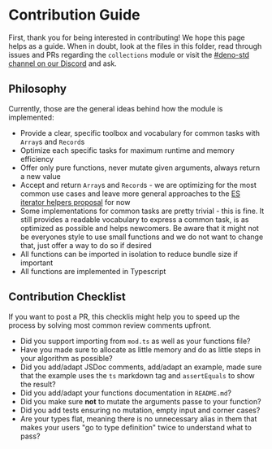 # Contribution Guide

First, thank you for being interested in contributing! We hope this page helps as a guide. When in doubt, look at the files
in this folder, read through issues and PRs regarding the `collections` module or visit the
[#deno-std channel on our Discord](https://discord.gg/Ub9bRxHv) and ask.

## Philosophy

Currently, those are the general ideas behind how the module is implemented:

- Provide a clear, specific toolbox and vocabulary for common tasks with `Array`s and `Record`s
- Optimize each specific tasks for maximum runtime and memory efficiency
- Offer only pure functions, never mutate given arguments, always return a new value
- Accept and return `Array`s and `Record`s - we are optimizing for the most common use cases and
leave more general approaches to the [ES iterator helpers proposal](https://github.com/tc39/proposal-iterator-helpers)
for now
- Some implementations for common tasks are pretty trivial - this is fine. It still provides a readable vocabulary to
express a common task, is as optimized as possible and helps newcomers. Be aware that it might not be everyones style
to use small functions and we do not want to change that, just offer a way to do so if desired
- All functions can be imported in isolation to reduce bundle size if important
- All functions are implemented in Typescript

## Contribution Checklist

If you want to post a PR, this checklis might help you to speed up the process by solving most common review comments upfront.

- Did you support importing from `mod.ts` as well as your functions file?
- Have you made sure to allocate as little memory and do as little steps in your algorithm as possible?
- Did you add/adapt JSDoc comments, add/adapt an example, made sure that the example uses the `ts` markdown tag and `assertEquals` to show the result?
- Did you add/adapt your functions documentation in `README.md`?
- Did you make sure **not** to mutate the arguments passe to your function?
- Did you add tests ensuring no mutation, empty input and corner cases?
- Are your types flat, meaning there is no unnecessary alias in them that makes your users "go to type definition" twice
to understand what to pass?
